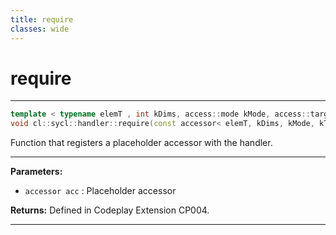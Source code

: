 ```yaml
---
title: require
classes: wide
---
```

# require

---

```cpp
template < typename elemT , int kDims, access::mode kMode, access::target kTarget >
void cl::sycl::handler::require(const accessor< elemT, kDims, kMode, kTarget, access::placeholder::true_t > &acc)
```


Function that registers a placeholder accessor with the handler. 


---
**Parameters:**

 - `accessor acc`
: Placeholder accessor 

**Returns:** Defined in Codeplay Extension CP004. 

---
